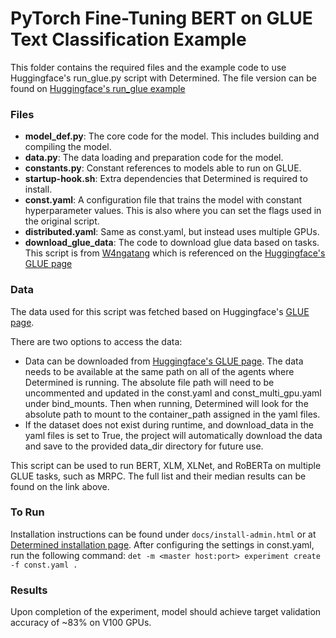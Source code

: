 # PyTorch Fine-Tuning BERT on GLUE Text Classification Example 

This folder contains the required files and the example code to use Huggingface's run_glue.py script with Determined.
The file version can be found on [Huggingface's run_glue example](https://github.com/huggingface/transformers/blob/v2.2.1/examples/run_glue.py)

### Files
* **model_def.py**: The core code for the model. This includes building and compiling the model.
* **data.py**: The data loading and preparation code for the model.
* **constants.py**: Constant references to models able to run on GLUE.
* **startup-hook.sh**: Extra dependencies that Determined is required to install.
* **const.yaml**: A configuration file that trains the model with constant hyperparameter values. This is also where you can set the flags used in the original script. 
* **distributed.yaml**: Same as const.yaml, but instead uses multiple GPUs. 
* **download_glue_data**: The code to download glue data based on tasks. This script is from [W4ngatang](https://gist.github.com/W4ngatang/60c2bdb54d156a41194446737ce03e2e) which is referenced on the [Huggingface's GLUE page](https://github.com/huggingface/transformers/tree/v2.2.1/examples#glue)

### Data
The data used for this script was fetched based on Huggingface's [GLUE page](https://github.com/huggingface/transformers/tree/v2.2.1/examples#glue).

There are two options to access the data:
   * Data can be downloaded from [Huggingface's GLUE page](https://github.com/huggingface/transformers/tree/v2.2.1/examples#glue). The data needs to be available at the same path on all of the agents where Determined is running. The absolute file path will need to be uncommented and updated in the const.yaml and const_multi_gpu.yaml under bind_mounts. Then when running, Determined will look for the absolute path to mount to the container_path assigned in the yaml files.
   * If the dataset does not exist during runtime, and download_data in the yaml files is set to True, the project will automatically download the data and save to the provided data_dir directory for future use.

This script can be used to run BERT, XLM, XLNet, and RoBERTa on multiple GLUE tasks, such as MRPC. The full list and their median results can be found on the link above.

### To Run
Installation instructions can be found under `docs/install-admin.html` or at [Determined installation page](https://docs.determined.ai/latest/index.html).
After configuring the settings in const.yaml, run the following command: `det -m <master host:port> experiment create -f const.yaml . `

### Results
Upon completion of the experiment, model should achieve target validation accuracy of ~83% on V100 GPUs.
